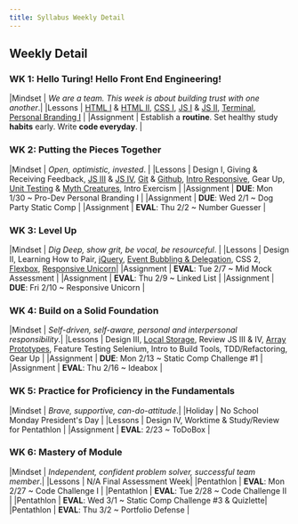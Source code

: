 ```yaml
---
title: Syllabus Weekly Detail
---
```


## Weekly Detail

### WK 1: Hello Turing! Hello Front End Engineering!

|Mindset     | _We are a team. This week is about building trust with one another_.|
|Lessons     | [HTML I](http://frontend.turing.io/lessons/module-1/html-1.html) & [HTML II](http://frontend.turing.io/lessons/module-1/html-2.html), [CSS I](http://frontend.turing.io/lessons/module-1/css-1.html), [JS I](http://frontend.turing.io/lessons/module-1/js-1.html) & [JS II](http://frontend.turing.io/lessons/module-1/js-2.html), [Terminal](http://frontend.turing.io/lessons/module-1/getting-around-in-the-terminal.html), [Personal Branding I](https://github.com/turingschool/backend-curriculum-site/blob/gh-pages/professional_development/module_one/identity_essentials.markdown) |
|Assignment  | Establish a __routine__. Set healthy study __habits__ early. Write __code everyday__. |

### WK 2: Putting the Pieces Together

|Mindset     | _Open, optimistic, invested_. |
|Lessons     | Design I, Giving & Receiving Feedback, [JS III](http://frontend.turing.io/lessons/module-1/js-3.html) & [JS IV](http://frontend.turing.io/lessons/module-1/js-4.html), [Git](http://frontend.turing.io/lessons/module-1/git-and-github-part1.html) & [Github](http://frontend.turing.io/lessons/module-1/git-and-github-part2.html), [Intro Responsive](http://frontend.turing.io/lessons/module-1/intro-responsive.html), Gear Up, [Unit Testing](http://frontend.turing.io/lessons/introduction-to-testing-javascript.html) & [Myth Creatures](https://github.com/turingschool-examples/javascript-foundations), Intro Exercism |
|Assignment  | __DUE__: Mon 1/30 ~ Pro-Dev Personal Branding I |
|Assignment  | __DUE__: Wed 2/1 ~ Dog Party Static Comp |
|Assignment  | __EVAL__: Thu 2/2 ~ Number Guesser |

### WK 3: Level Up

|Mindset     | _Dig Deep, show grit, be vocal, be resourceful_. |
|Lessons     | Design II, Learning How to Pair, [jQuery](http://frontend.turing.io/lessons/introduction-to-jquery.html), [Event Bubbling & Delegation](http://frontend.turing.io/lessons/event-bubbling-and-delegation.html), CSS 2, [Flexbox](http://frontend.turing.io/lessons/module-1/introduction-to-flexbox.html), [Responsive Unicorn](https://github.com/turingschool-examples/responsive-rescue)|
|Assignment  | __EVAL__: Tue 2/7 ~ Mid Mock Assessment |
|Assignment  | __EVAL__: Thu 2/9 ~ Linked List |
|Assignment  | __DUE__:  Fri 2/10 ~ Responsive Unicorn |

### WK 4: Build on a Solid Foundation 

|Mindset     | _Self-driven, self-aware, personal and interpersonal responsibility_.|
|Lessons     | Design III, [Local Storage](http://frontend.turing.io/lessons/json-and-localstorage.html), Review JS III & IV, [Array Prototypes](http://frontend.turing.io/lessons/array-prototype-methods-intro), Feature Testing Selenium, Intro to Build Tools, TDD/Refactoring, Gear Up |
|Assignment  | __DUE__:   Mon 2/13 ~ Static Comp Challenge #1 |
|Assignment  | __EVAL__:  Thu 2/16 ~ Ideabox |

### WK 5: Practice for Proficiency in the Fundamentals

|Mindset     | _Brave, supportive, can-do-attitude_.|
|Holiday     | No School Monday President's Day |
|Lessons     | Design IV, Worktime & Study/Review for Pentathlon |
|Assignment  | __EVAL__:  2/23 ~ ToDoBox |

### WK 6: Mastery of Module

|Mindset     | _Independent, confident problem solver, successful team member_.|
|Lessons     | N/A Final Assessment Week|
|Pentathlon  | __EVAL__: Mon 2/27 ~ Code Challenge I |
|Pentathlon  | __EVAL__: Tue 2/28 ~ Code Challenge II |
|Pentathlon  | __EVAL__: Wed 3/1 ~ Static Comp Challenge #3 & Quizlette|
|Pentathlon  | __EVAL__: Thu 3/2 ~ Portfolio Defense |
